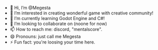 - 👋 Hi, I’m @Megesta
- 👀 I’m interested in creating wonderful game with creative community!
- 🌱 I’m currently learning Godot Engine and C#!
- 💞️ I’m looking to collaborate on (noone for now)
- 📫 How to reach me: discord, "mentalscore".
- 😄 Pronouns: just call me Megesta
- ⚡ Fun fact: you're loosing your time here.

